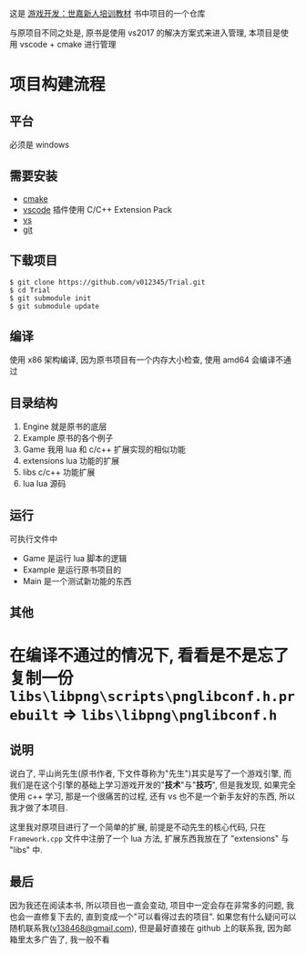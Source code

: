 这是 [游戏开发：世嘉新人培训教材](https://book.douban.com/subject/34996720/) 书中项目的一个仓库

与原项目不同之处是, 原书是使用 vs2017 的解决方案式来进入管理, 本项目是使用 vscode + cmake 进行管理

# 项目构建流程
## 平台
必须是 windows
## 需要安装
+ [cmake](https://cmake.org/download/)
+ [vscode](https://code.visualstudio.com/download) 插件使用 C/C++ Extension Pack
+ [vs](https://visualstudio.microsoft.com/downloads/)
+ [git](https://git-scm.com/downloads)
## 下载项目
```console
$ git clone https://github.com/v012345/Trial.git
$ cd Trial
$ git submodule init
$ git submodule update
```
## 编译
使用 x86 架构编译, 因为原书项目有一个内存大小检查, 使用 amd64 会编译不通过

## 目录结构
1. Engine 就是原书的底层
1. Example 原书的各个例子
1. Game 我用 lua 和 c/c++ 扩展实现的相似功能
1. extensions lua 功能的扩展
1. libs c/c++ 功能扩展
1. lua lua 源码

## 运行
可执行文件中
+ Game 是运行 lua 脚本的逻辑
+ Example 是运行原书项目的
+ Main 是一个测试新功能的东西

## 其他
# 在编译不通过的情况下, 看看是不是忘了复制一份 `libs\libpng\scripts\pnglibconf.h.prebuilt` => `libs\libpng\pnglibconf.h`

## 说明
说白了, 平山尚先生(原书作者, 下文件尊称为"先生")其实是写了一个游戏引擎, 而我们是在这个引擎的基础上学习游戏开发的"**技术**"与"**技巧**", 但是我发现, 如果完全使用 c++ 学习, 那是一个很痛苦的过程, 还有 vs 也不是一个新手友好的东西, 所以我才做了本项目.

这里我对原项目进行了一个简单的扩展, 前提是不动先生的核心代码, 只在 `Framework.cpp` 文件中注册了一个 lua 方法, 扩展东西我放在了 "extensions" 与 "libs" 中.

## 最后
因为我还在阅读本书, 所以项目也一直会变动, 项目中一定会存在非常多的问题, 我也会一直修复下去的, 直到变成一个"可以看得过去的项目". 如果您有什么疑问可以随机联系我(v138468@gmail.com), 但是最好直接在 github 上的联系我, 因为邮箱里太多广告了, 我一般不看